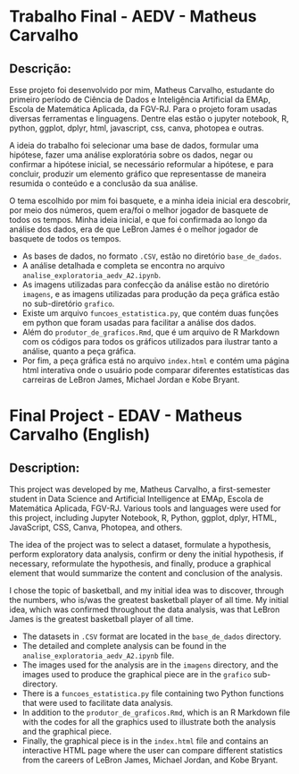 # Trabalho Final - AEDV - Matheus Carvalho
## Descrição:
Esse projeto foi desenvolvido por mim, Matheus Carvalho, estudante do primeiro período de Ciência de Dados e Inteligência Artificial da EMAp, Escola de Matemática Aplicada, da FGV-RJ. Para o projeto foram usadas diversas ferramentas e linguagens. Dentre elas estão o jupyter notebook, R, python, ggplot, dplyr, html, javascript, css, canva, photopea e outras. 

A ideia do trabalho foi selecionar uma base de dados, formular uma hipótese, fazer uma análise exploratória sobre os dados, negar ou confirmar a hipótese inicial, se necessário reformular a hipótese, e para concluir, produzir um elemento gráfico que representasse de maneira resumida o conteúdo e a conclusão da sua análise. 

O tema escolhido por mim foi basquete, e a minha ideia inicial era descobrir, por meio dos números, quem era/foi o melhor jogador de basquete de todos os tempos. Minha ideia inicial, e que foi confirmada ao longo da análise dos dados, era de que LeBron James é o melhor jogador de basquete de todos os tempos. 

* As bases de dados, no formato `.CSV`, estão no diretório `base_de_dados`. 
* A análise detalhada e completa se encontra no arquivo `analise_exploratoria_aedv_A2.ipynb`. 
* As imagens utilizadas para confecção da análise estão no diretório `imagens`, e as imagens utilizadas para produção da peça gráfica estão no sub-diretório `grafico`. 
* Existe um arquivo `funcoes_estatistica.py`, que contém duas funções em python que foram usadas para facilitar a análise dos dados. 
* Além do `produtor_de_graficos.Rmd`, que é um arquivo de R Markdown com os códigos para todos os gráficos utilizados para ilustrar tanto a análise, quanto a peça gráfica. 
* Por fim, a peça gráfica está no arquivo `index.html` e contém uma página html interativa onde o usuário pode comparar diferentes estatísticas das carreiras de LeBron James, Michael Jordan e Kobe Bryant.
 
# Final Project - EDAV - Matheus Carvalho (English)
## Description:
This project was developed by me, Matheus Carvalho, a first-semester student in Data Science and Artificial Intelligence at EMAp, Escola de Matemática Aplicada, FGV-RJ. Various tools and languages were used for this project, including Jupyter Notebook, R, Python, ggplot, dplyr, HTML, JavaScript, CSS, Canva, Photopea, and others.

The idea of the project was to select a dataset, formulate a hypothesis, perform exploratory data analysis, confirm or deny the initial hypothesis, if necessary, reformulate the hypothesis, and finally, produce a graphical element that would summarize the content and conclusion of the analysis.

I chose the topic of basketball, and my initial idea was to discover, through the numbers, who is/was the greatest basketball player of all time. My initial idea, which was confirmed throughout the data analysis, was that LeBron James is the greatest basketball player of all time.

* The datasets in `.CSV` format are located in the `base_de_dados` directory.
* The detailed and complete analysis can be found in the `analise_exploratoria_aedv_A2.ipynb` file.
* The images used for the analysis are in the `imagens` directory, and the images used to produce the graphical piece are in the `grafico` sub-directory.
* There is a `funcoes_estatistica.py` file containing two Python functions that were used to facilitate data analysis.
* In addition to the `produtor_de_graficos.Rmd`, which is an R Markdown file with the codes for all the graphics used to illustrate both the analysis and the graphical piece.
* Finally, the graphical piece is in the `index.html` file and contains an interactive HTML page where the user can compare different statistics from the careers of LeBron James, Michael Jordan, and Kobe Bryant.
